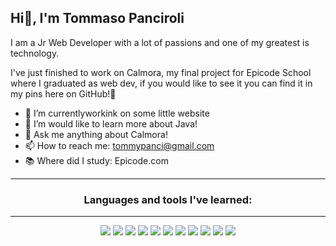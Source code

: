 ## Hi👋, I'm Tommaso Panciroli

I am a Jr Web Developer with a lot of passions and one of my greatest is technology.

I've just finished to work on Calmora, my final project for Epicode School where I graduated as web dev, if you would like to see it you can find it in my pins here on GitHub!🚀

- 🔭 I’m currentlyworkink on some little website
- 🌱 I’m would like to learn more about Java!
- 💬 Ask me anything about Calmora!
- 📫 How to reach me: tommypanci@gmail.com
- 📚 Where did I study: Epicode.com

---

<h3 align='center'>Languages and tools I've learned:</h3>

---
<p align="center">
  <img src="https://img.shields.io/badge/-HTML5-E34F26?logo=html5&logoColor=white" />
  <img src="https://img.shields.io/badge/-CSS3-1572B6?logo=css3&logoColor=white" />
  <img src="https://img.shields.io/badge/-Bootstrap-7952B3?logo=bootstrap&logoColor=white" />
  <img src="https://img.shields.io/badge/-SASS-CC6699?logo=sass&logoColor=white" />
  <img src="https://img.shields.io/badge/-JavaScript-F7DF1E?logo=javascript&logoColor=black" />
  <img src="https://img.shields.io/badge/-TypeScript-3178C6?logo=typescript&logoColor=white" />
  <img src="https://img.shields.io/badge/-React-61DAFB?logo=react&logoColor=black" />
  <img src="https://img.shields.io/badge/-Redux-764ABC?logo=redux&logoColor=white" />
  <img src="https://img.shields.io/badge/-Java-007396?logo=java&logoColor=white" />
  <img src="https://img.shields.io/badge/-Spring%20Boot-6DB33F?logo=springboot&logoColor=white" />
  <img src="https://img.shields.io/badge/-PostgreSQL-336791?logo=postgresql&logoColor=white" />
</p>
